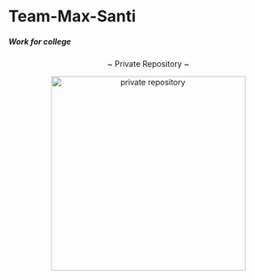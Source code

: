 <h1>Team-Max-Santi</h1>
<h5>Work for college</h2>
<p align="center">
    ~ Private Repository ~
</p>
<div align="center">
    <img src="https://assets.pokemon.com/assets/cms2/img/pokedex/full/707.png" width="350px" height="350px" alt="private repository">
</div>
